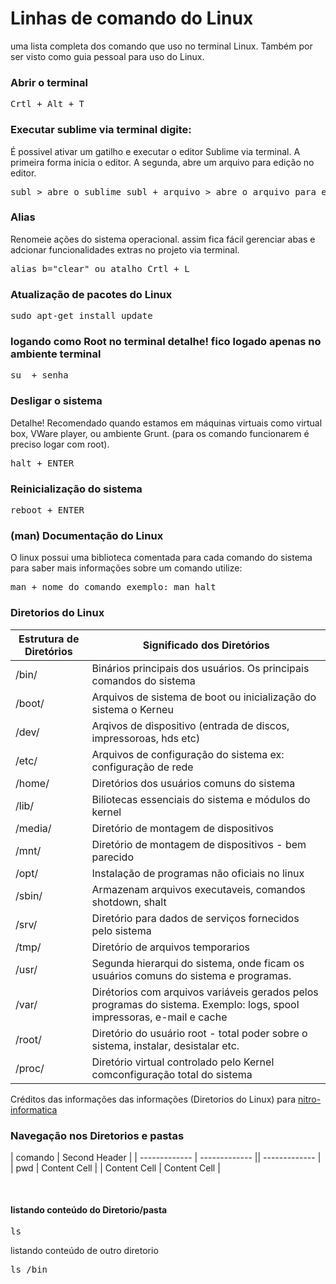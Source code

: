# Linhas de comando do Linux

uma lista completa dos comando que uso no terminal Linux. Também por ser visto como guia pessoal para uso do Linux.

### Abrir o terminal

<pre>
Crtl + Alt + T	
</pre> 

### Executar sublime via terminal digite:

É possivel ativar um gatilho e executar o editor Sublime via terminal. A primeira forma inicia o editor. A segunda, abre um arquivo para edição no editor.

<pre>
subl > abre o sublime subl + arquivo > abre o arquivo para edição
</pre>

### Alias

Renomeie ações do sistema operacional. assim fica fácil gerenciar abas e adcionar funcionalidades extras no projeto via terminal.

<pre>
alias b="clear" ou atalho Crtl + L	
</pre>

### Atualização de pacotes do Linux

<pre>
sudo apt-get install update	
</pre>

### logando como Root no terminal detalhe! fico logado apenas no ambiente terminal

<pre>
su	+ senha
</pre>

### Desligar o sistema

Detalhe! Recomendado quando estamos em máquinas virtuais como virtual box, VWare player, ou ambiente Grunt. (para os comando funcionarem é preciso logar com root).

<pre>
halt + ENTER 	
</pre>


### Reinicialização do sistema

<pre>
reboot + ENTER	
</pre>

### (man) Documentação do Linux

O linux possui uma biblioteca comentada para cada comando do sistema para saber mais informações sobre um comando utilize:

<pre>
man + nome do comando exemplo: man halt	
</pre>

### Diretorios do Linux


| Estrutura de Diretórios  | Significado dos Diretórios|
| ------------- | ------------- |
| /bin/  |  Binários principais dos usuários. Os principais comandos do sistema  |
| /boot/  |  Arquivos de sistema de boot ou inicialização do sistema o Kerneu  |
| /dev/  |   Arqivos de dispositivo (entrada de discos, impressoroas, hds etc)   |
| /etc/ |   Arquivos de configuração do sistema ex: configuração de rede  |
| /home/ |   Diretórios dos usuários comuns do sistema |
| /lib/ |   Biliotecas essenciais do sistema e módulos do kernel |
| /media/ |   Diretório de montagem de dispositivos |
| /mnt/ |   Diretório de montagem de dispositivos - bem parecido |
| /opt/ |   Instalação de programas não oficiais no linux |
| /sbin/ |   Armazenam arquivos executaveis, comandos shotdown, shalt  |
| /srv/ |   Diretório para dados de serviços fornecidos pelo sistema  |
| /tmp/ |   Diretório de arquivos temporarios  |
| /usr/ |   Segunda hierarqui do sistema, onde ficam os usuários comuns do sistema e programas.  |
| /var/ |   Dirétorios com arquivos variáveis gerados pelos programas do sistema. Exemplo: logs, spool impressoras, e-mail e cache   |
| /root/ |   Diretório do usuário root - total poder sobre o sistema, instalar, desistalar etc.  |
| /proc/ |   Diretório virtual controlado pelo Kernel comconfiguração total do sistema |

Créditos das informações das informações (Diretorios do Linux) para [nitro-informatica](http://nitro-infomatica.blogspot.com.br/)

### Navegação nos Diretorios e pastas

| comando  | Second Header |
| ------------- | ------------- || ------------- |
| pwd	  | Content Cell  |
| Content Cell  | Content Cell  |

<pre>

</pre>

#### listando conteúdo do Diretorio/pasta

<pre>
ls 	
</pre>

listando conteúdo de outro diretorio

<pre>
ls /bin
</pre>


